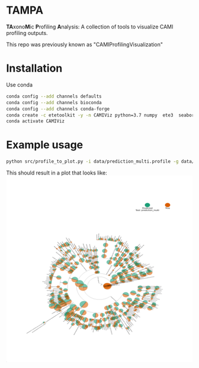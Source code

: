# TAMPA
**TA**xono**M**ic **P**rofiling **A**nalysis: A collection of tools to visualize CAMI profiling outputs.

This repo was previously known as "CAMIProfilingVisualization"

# Installation
Use conda
```bash
conda config --add channels defaults
conda config --add channels bioconda
conda config --add channels conda-forge
conda create -c etetoolkit -y -n CAMIViz python=3.7 numpy  ete3  seaborn pandas matplotlib biom-format
conda activate CAMIViz
```

# Example usage
```bash
python src/profile_to_plot.py -i data/prediction_multi.profile -g data/ground_truth_multi.profile -b test -s sample_0 genus
```
This should result in a plot that looks like:
![](data/test_tree_genus.png)
